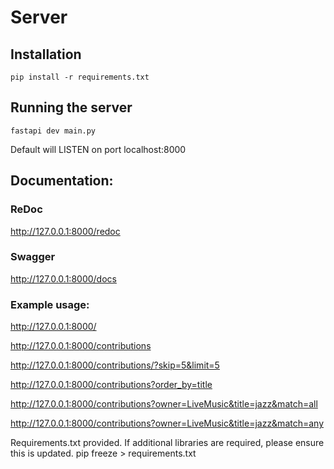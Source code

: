 # Server

## Installation

`pip install -r requirements.txt`

## Running the server

`fastapi dev main.py`

Default will LISTEN on port localhost:8000

## Documentation:

### ReDoc

http://127.0.0.1:8000/redoc

### Swagger

http://127.0.0.1:8000/docs

### Example usage:

http://127.0.0.1:8000/

http://127.0.0.1:8000/contributions

http://127.0.0.1:8000/contributions/?skip=5&limit=5

http://127.0.0.1:8000/contributions?order_by=title

http://127.0.0.1:8000/contributions?owner=LiveMusic&title=jazz&match=all

http://127.0.0.1:8000/contributions?owner=LiveMusic&title=jazz&match=any

Requirements.txt provided. If additional libraries are required, please ensure this is updated.
pip freeze > requirements.txt
